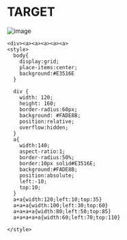 # TARGET

![image](https://github.com/user-attachments/assets/81db9560-a50c-49eb-b120-2a21c4c61186)

```
<div><a><a><a><a><a>
<style>
  body{
    display:grid;
    place-items:center;
    background:#E3516E
  }

  div {
    width: 120;
    height: 160;
    border-radius:60px;
    background: #FADE8B;
    position:relative;
    overflow:hidden;
  }
  a{
    width:140;
    aspect-ratio:1;
    border-radius:50%;
    border:10px solid#E3516E;
    background:#FADE8B;
    position:absolute;
    left:-10;
    top:10;
  }
  a+a{width:120;left:10;top:35}
  a+a+a{width:100;left:30;top:60}
  a+a+a+a{width:80;left:50;top:85}
  a+a+a+a+a{width:60;left:70;top:110}

</style>
```
